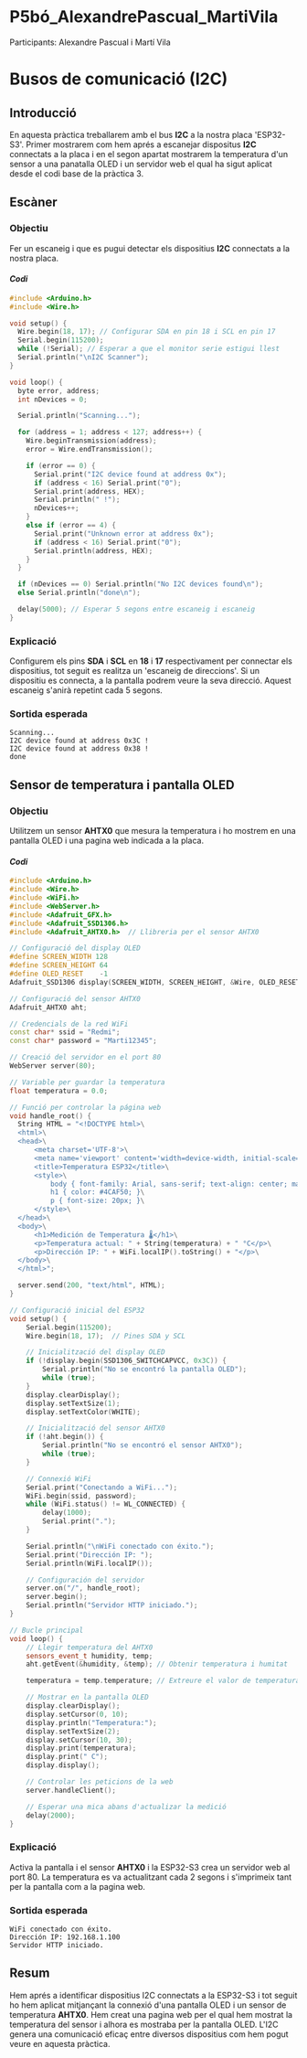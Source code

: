 # P5bó_AlexandrePascual_MartiVila
Participants: Alexandre Pascual i Martí Vila

# Busos de comunicació (I2C)


## Introducció

En aquesta pràctica treballarem amb el bus **I2C** a la nostra placa 'ESP32-S3'.
Primer mostrarem com hem aprés a escanejar dispositus **I2C** connectats a la placa i en el segon apartat mostrarem la temperatura d'un sensor a una panatalla OLED i un servidor web el qual ha sigut aplicat desde el codi base de la pràctica 3.

## Escàner

### Objectiu

Fer un escaneig i que es pugui detectar els dispositius **I2C** connectats a la nostra placa.

#### *Codi*
```c++
#include <Arduino.h>
#include <Wire.h>

void setup() {
  Wire.begin(18, 17); // Configurar SDA en pin 18 i SCL en pin 17
  Serial.begin(115200);
  while (!Serial); // Esperar a que el monitor serie estigui llest
  Serial.println("\nI2C Scanner");
}

void loop() {
  byte error, address;
  int nDevices = 0;

  Serial.println("Scanning...");

  for (address = 1; address < 127; address++) {
    Wire.beginTransmission(address);
    error = Wire.endTransmission();

    if (error == 0) {
      Serial.print("I2C device found at address 0x");
      if (address < 16) Serial.print("0");
      Serial.print(address, HEX);
      Serial.println(" !");
      nDevices++;
    } 
    else if (error == 4) {
      Serial.print("Unknown error at address 0x");
      if (address < 16) Serial.print("0");
      Serial.println(address, HEX);
    }
  }

  if (nDevices == 0) Serial.println("No I2C devices found\n");
  else Serial.println("done\n");

  delay(5000); // Esperar 5 segons entre escaneig i escaneig
}
```

### **Explicació**

Configurem els pins **SDA** i **SCL** en **18** i **17** respectivament per connectar els dispositius, tot seguit es realitza un 'escaneig de direccions'.
Si un dispositiu es connecta, a la pantalla podrem veure la seva direcció.
Aquest escaneig s'anirà repetint cada 5 segons.

### **Sortida esperada**
```
Scanning...
I2C device found at address 0x3C !
I2C device found at address 0x38 !
done
```


## Sensor de temperatura i pantalla OLED

### Objectiu

Utilitzem un sensor **AHTX0** que mesura la temperatura i ho mostrem en una pantalla OLED i una pagina web indicada a la placa.

#### *Codi*
```c++
#include <Arduino.h>
#include <Wire.h>
#include <WiFi.h>
#include <WebServer.h>
#include <Adafruit_GFX.h>
#include <Adafruit_SSD1306.h>
#include <Adafruit_AHTX0.h>  // Llibreria per el sensor AHTX0

// Configuració del display OLED
#define SCREEN_WIDTH 128
#define SCREEN_HEIGHT 64
#define OLED_RESET    -1  
Adafruit_SSD1306 display(SCREEN_WIDTH, SCREEN_HEIGHT, &Wire, OLED_RESET);

// Configuració del sensor AHTX0
Adafruit_AHTX0 aht;

// Credencials de la red WiFi
const char* ssid = "Redmi"; 
const char* password = "Marti12345"; 

// Creació del servidor en el port 80
WebServer server(80);

// Variable per guardar la temperatura
float temperatura = 0.0;

// Funció per controlar la página web
void handle_root() {
  String HTML = "<!DOCTYPE html>\
  <html>\
  <head>\
      <meta charset='UTF-8'>\
      <meta name='viewport' content='width=device-width, initial-scale=1.0'>\
      <title>Temperatura ESP32</title>\
      <style>\
          body { font-family: Arial, sans-serif; text-align: center; margin: 50px; }\
          h1 { color: #4CAF50; }\
          p { font-size: 20px; }\
      </style>\
  </head>\
  <body>\
      <h1>Medición de Temperatura 🌡️</h1>\
      <p>Temperatura actual: " + String(temperatura) + " °C</p>\
      <p>Dirección IP: " + WiFi.localIP().toString() + "</p>\
  </body>\
  </html>";

  server.send(200, "text/html", HTML);
}

// Configuració inicial del ESP32
void setup() {
    Serial.begin(115200);
    Wire.begin(18, 17);  // Pines SDA y SCL

    // Inicialització del display OLED
    if (!display.begin(SSD1306_SWITCHCAPVCC, 0x3C)) {
        Serial.println("No se encontró la pantalla OLED");
        while (true);
    }
    display.clearDisplay();
    display.setTextSize(1);
    display.setTextColor(WHITE);

    // Inicialització del sensor AHTX0
    if (!aht.begin()) {
        Serial.println("No se encontró el sensor AHTX0");
        while (true);
    }

    // Connexió WiFi
    Serial.print("Conectando a WiFi...");
    WiFi.begin(ssid, password);
    while (WiFi.status() != WL_CONNECTED) {
        delay(1000);
        Serial.print(".");
    }

    Serial.println("\nWiFi conectado con éxito.");
    Serial.print("Dirección IP: ");
    Serial.println(WiFi.localIP());

    // Configuración del servidor
    server.on("/", handle_root);
    server.begin();
    Serial.println("Servidor HTTP iniciado.");
}

// Bucle principal
void loop() {
    // Llegir temperatura del AHTX0
    sensors_event_t humidity, temp;
    aht.getEvent(&humidity, &temp); // Obtenir temperatura i humitat

    temperatura = temp.temperature; // Extreure el valor de temperatura

    // Mostrar en la pantalla OLED
    display.clearDisplay();
    display.setCursor(0, 10);
    display.println("Temperatura:");
    display.setTextSize(2);
    display.setCursor(10, 30);
    display.print(temperatura);
    display.print(" C");
    display.display();

    // Controlar les peticions de la web
    server.handleClient();

    // Esperar una mica abans d'actualizar la medició
    delay(2000);
}
```

### **Explicació**

Activa la pantalla i el sensor **AHTX0** i la ESP32-S3 crea un servidor web al port 80.
La temperatura es va actualitzant cada 2 segons i s'imprimeix tant per la pantalla com a la pagina web.

### **Sortida esperada**
```
WiFi conectado con éxito.
Dirección IP: 192.168.1.100
Servidor HTTP iniciado.
```

## Resum

Hem aprés a identificar dispositius I2C connectats a la ESP32-S3 i tot seguit ho hem aplicat mitjançant la connexió d'una pantalla OLED i un sensor de temperatura **AHTX0**.
Hem creat una pagina web per el qual hem mostrat la temperatura del sensor i alhora es mostraba per la pantalla OLED. L'I2C genera una comunicació eficaç entre diversos dispositius com hem pogut veure en aquesta pràctica.
